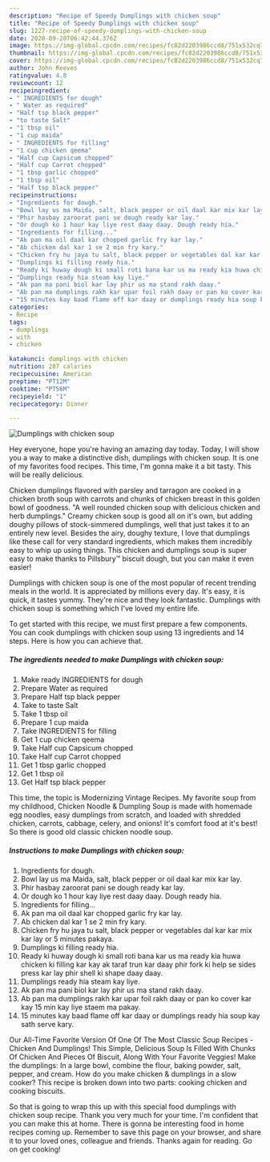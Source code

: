 ```yaml
---
description: "Recipe of Speedy Dumplings with chicken soup"
title: "Recipe of Speedy Dumplings with chicken soup"
slug: 1227-recipe-of-speedy-dumplings-with-chicken-soup
date: 2020-09-20T06:42:44.376Z
image: https://img-global.cpcdn.com/recipes/fc82d2203986ccd8/751x532cq70/dumplings-with-chicken-soup-recipe-main-photo.jpg
thumbnail: https://img-global.cpcdn.com/recipes/fc82d2203986ccd8/751x532cq70/dumplings-with-chicken-soup-recipe-main-photo.jpg
cover: https://img-global.cpcdn.com/recipes/fc82d2203986ccd8/751x532cq70/dumplings-with-chicken-soup-recipe-main-photo.jpg
author: John Reeves
ratingvalue: 4.8
reviewcount: 12
recipeingredient:
- " INGREDIENTS for dough"
- " Water as required"
- "Half tsp black pepper"
- "to taste Salt"
- "1 tbsp oil"
- "1 cup maida"
- " INGREDIENTS for filling"
- "1 cup chicken qeema"
- "Half cup Capsicum chopped"
- "Half cup Carrot chopped"
- "1 tbsp garlic chopped"
- "1 tbsp oil"
- "Half tsp black pepper"
recipeinstructions:
- "Ingredients for dough."
- "Bowl lay us ma Maida, salt, black pepper or oil daal kar mix kar lay."
- "Phir hasbay zaroorat pani se dough ready kar lay."
- "Or dough ko 1 hour kay liye rest daay daay. Dough ready hia."
- "Ingredients for filling..."
- "Ak pan ma oil daal kar chopped garlic fry kar lay."
- "Ab chicken dal kar 1 se 2 min fry kary."
- "Chicken fry hu jaya tu salt, black pepper or vegetables dal kar kar mix kar lay or 5 minutes pakaya."
- "Dumplings ki filling ready hia."
- "Ready ki huway dough ki small roti bana kar us ma ready kia huwa chicken ki filling kar kay ak taraf trun kar daay phir fork ki help se sides press kar lay phir shell ki shape daay daay."
- "Dumplings ready hia steam kay liye."
- "Ak pan ma pani biol kar lay phir us ma stand rakh daay."
- "Ab pan ma dumplings rakh kar upar foil rakh daay or pan ko cover kar kay 15 min kay liye staem ma pakay."
- "15 minutes kay baad flame off kar daay or dumplings ready hia soup kay sath serve kary."
categories:
- Recipe
tags:
- dumplings
- with
- chicken

katakunci: dumplings with chicken 
nutrition: 287 calories
recipecuisine: American
preptime: "PT12M"
cooktime: "PT56M"
recipeyield: "1"
recipecategory: Dinner

---
```



![Dumplings with chicken soup](https://img-global.cpcdn.com/recipes/fc82d2203986ccd8/751x532cq70/dumplings-with-chicken-soup-recipe-main-photo.jpg)

Hey everyone, hope you're having an amazing day today. Today, I will show you a way to make a distinctive dish, dumplings with chicken soup. It is one of my favorites food recipes. This time, I'm gonna make it a bit tasty. This will be really delicious.

Chicken dumplings flavored with parsley and tarragon are cooked in a chicken broth soup with carrots and chunks of chicken breast in this golden bowl of goodness. &#34;A well rounded chicken soup with delicious chicken and herb dumplings.&#34; Creamy chicken soup is good all on it&#39;s own, but adding doughy pillows of stock-simmered dumplings, well that just takes it to an entirely new level. Besides the airy, doughy texture, I love that dumplings like these call for very standard ingredients, which makes them incredibly easy to whip up using things. This chicken and dumplings soup is super easy to make thanks to Pillsbury™ biscuit dough, but you can make it even easier!

Dumplings with chicken soup is one of the most popular of recent trending meals in the world. It is appreciated by millions every day. It's easy, it is quick, it tastes yummy. They're nice and they look fantastic. Dumplings with chicken soup is something which I've loved my entire life.


To get started with this recipe, we must first prepare a few components. You can cook dumplings with chicken soup using 13 ingredients and 14 steps. Here is how you can achieve that.

<!--inarticleads1-->

##### The ingredients needed to make Dumplings with chicken soup:

1. Make ready  INGREDIENTS for dough
1. Prepare  Water as required
1. Prepare Half tsp black pepper
1. Take to taste Salt
1. Take 1 tbsp oil
1. Prepare 1 cup maida
1. Take  INGREDIENTS for filling
1. Get 1 cup chicken qeema
1. Take Half cup Capsicum chopped
1. Take Half cup Carrot chopped
1. Get 1 tbsp garlic chopped
1. Get 1 tbsp oil
1. Get Half tsp black pepper


This time, the topic is Modernizing Vintage Recipes. My favorite soup from my childhood, Chicken Noodle &amp; Dumpling Soup is made with homemade egg noodles, easy dumplings from scratch, and loaded with shredded chicken, carrots, cabbage, celery, and onions! It&#39;s comfort food at it&#39;s best! So there is good old classic chicken noodle soup. 

<!--inarticleads2-->

##### Instructions to make Dumplings with chicken soup:

1. Ingredients for dough.
1. Bowl lay us ma Maida, salt, black pepper or oil daal kar mix kar lay.
1. Phir hasbay zaroorat pani se dough ready kar lay.
1. Or dough ko 1 hour kay liye rest daay daay. Dough ready hia.
1. Ingredients for filling...
1. Ak pan ma oil daal kar chopped garlic fry kar lay.
1. Ab chicken dal kar 1 se 2 min fry kary.
1. Chicken fry hu jaya tu salt, black pepper or vegetables dal kar kar mix kar lay or 5 minutes pakaya.
1. Dumplings ki filling ready hia.
1. Ready ki huway dough ki small roti bana kar us ma ready kia huwa chicken ki filling kar kay ak taraf trun kar daay phir fork ki help se sides press kar lay phir shell ki shape daay daay.
1. Dumplings ready hia steam kay liye.
1. Ak pan ma pani biol kar lay phir us ma stand rakh daay.
1. Ab pan ma dumplings rakh kar upar foil rakh daay or pan ko cover kar kay 15 min kay liye staem ma pakay.
1. 15 minutes kay baad flame off kar daay or dumplings ready hia soup kay sath serve kary.


Our All-Time Favorite Version Of One Of The Most Classic Soup Recipes - Chicken And Dumplings! This Simple, Delicious Soup Is Filled With Chunks Of Chicken And Pieces Of Biscuit, Along With Your Favorite Veggies! Make the dumplings: In a large bowl, combine the flour, baking powder, salt, pepper, and cream. How do you make chicken &amp; dumplings in a slow cooker? This recipe is broken down into two parts: cooking chicken and cooking biscuits. 

So that is going to wrap this up with this special food dumplings with chicken soup recipe. Thank you very much for your time. I'm confident that you can make this at home. There is gonna be interesting food in home recipes coming up. Remember to save this page on your browser, and share it to your loved ones, colleague and friends. Thanks again for reading. Go on get cooking!

